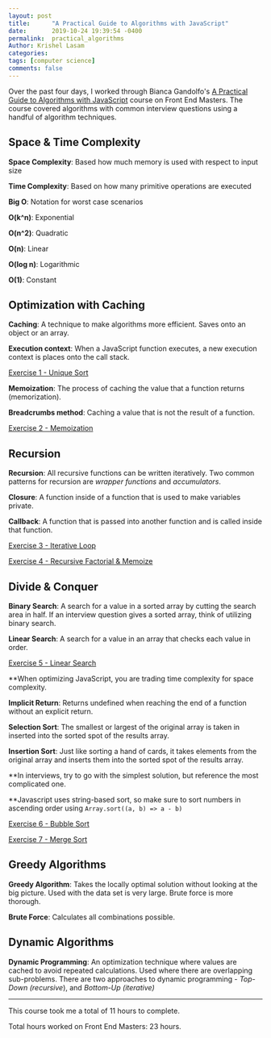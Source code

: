 ```yaml
---
layout: post
title:      "A Practical Guide to Algorithms with JavaScript"
date:       2019-10-24 19:39:54 -0400
permalink:  practical_algorithms
Author: Krishel Lasam
categories: 
tags: [computer science]
comments: false
---
```


Over the past four days, I worked through Bianca Gandolfo's [A Practical Guide to Algorithms with JavaScript](https://frontendmasters.com/courses/practical-algorithms/) course on Front End Masters. The course covered algorithms with common interview questions using a handful of algorithm techniques.

## Space & Time Complexity

**Space Complexity**: Based how much memory is used with respect to input size

**Time Complexity**: Based on how many primitive operations are executed 

**Big O**: Notation for worst case scenarios

**O(k^n)**: Exponential

**O(n^2)**: Quadratic

**O(n)**: Linear

**O(log n)**: Logarithmic

**O(1)**: Constant

## Optimization with Caching
**Caching**: A technique to make algorithms more efficient. Saves onto an object or an array.

**Execution context**: When a JavaScript function executes, a new execution context is places onto the call stack.

[Exercise 1 - Unique Sort](https://github.com/krishl/javascript/blob/master/a-practical-guide-to-algorithms-wth-javascript/unique-sort-exercise.js)

**Memoization**: The process of caching the value that a function returns (memorization).

**Breadcrumbs method**: Caching a value that is not the result of a function.

[Exercise 2 - Memoization](https://github.com/krishl/javascript/blob/master/a-practical-guide-to-algorithms-wth-javascript/memoization-exercise.js)

## Recursion
**Recursion**: All recursive functions can be written iteratively. Two common patterns for recursion are *wrapper functions* and *accumulators*.

**Closure**: A function inside of a function that is used to make variables private.

**Callback**: A function that is passed into another function and is called inside that function.

[Exercise 3 - Iterative Loop](https://github.com/krishl/javascript/blob/master/a-practical-guide-to-algorithms-wth-javascript/iterative-loop-exercise.js)

[Exercise 4 - Recursive Factorial & Memoize](https://github.com/krishl/javascript/blob/master/a-practical-guide-to-algorithms-wth-javascript/recursive-factorial-and-memoize-exercise.js)

## Divide & Conquer
**Binary Search**: A search for a value in a sorted array by cutting the search area in half. If an interview question gives a sorted array, think of utilizing binary search.

**Linear Search**: A search for a value in an array that checks each value in order.

[Exercise 5 - Linear Search](https://github.com/krishl/javascript/blob/master/a-practical-guide-to-algorithms-wth-javascript/linear-search-exercise.js)

**When optimizing JavaScript, you are trading time complexity for space complexity.

**Implicit Return**: Returns undefined when reaching the end of a function without an explicit return.

**Selection Sort**: The smallest or largest of the original array is taken in inserted into the sorted spot of the results array.

**Insertion Sort**: Just like sorting a hand of cards, it takes elements from the original array and inserts them into the sorted spot of the results array.

**In interviews, try to go with the simplest solution, but reference the most complicated one.

**Javascript uses string-based sort, so make sure to sort numbers in ascending order using `Array.sort((a, b) => a - b)`

[Exercise 6 - Bubble Sort](https://github.com/krishl/javascript/blob/master/a-practical-guide-to-algorithms-wth-javascript/bubble-sort-exercise.js)

[Exercise 7 - Merge Sort](https://github.com/krishl/javascript/blob/master/a-practical-guide-to-algorithms-wth-javascript/merge-sort-exercise.js)

## Greedy Algorithms
**Greedy Algorithm**: Takes the locally optimal solution without looking at the big picture. Used with the data set is very large. Brute force is more thorough.

**Brute Force**: Calculates all combinations possible.


## Dynamic Algorithms
**Dynamic Programming**: An optimization technique where values are cached to avoid repeated calculations. Used where there are overlapping sub-problems. There are two approaches to dynamic programming - *Top-Down (recursive*), and *Bottom-Up (iterative)*

---

This course took me a total of 11 hours to complete.

Total hours worked on Front End Masters: 23 hours.
